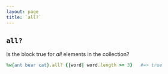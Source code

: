 ```yaml
---
layout: page
title: `all?`
---
```


## `all?`

Is the block true for *all* elements in the collection?

```ruby
%w{ant bear cat}.all? {|word| word.length >= 3}   #=> true
```